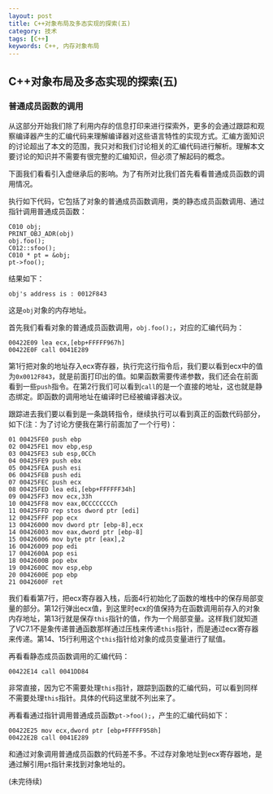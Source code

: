 ```yaml
---
layout: post
title: C++对象布局及多态实现的探索(五)
category: 技术
tags: [C++]
keywords: C++, 内存对象布局
---
```


## C++对象布局及多态实现的探索(五)

### 普通成员函数的调用 

从这部分开始我们除了利用内存的信息打印来进行探索外，更多的会通过跟踪和观察编译器产生的汇编代码来理解编译器对这些语言特性的实现方式。汇编方面知识的讨论超出了本文的范围，我只对和我们讨论相关的汇编代码进行解析。理解本文要讨论的知识并不需要有很完整的汇编知识，但必须了解起码的概念。

下面我们看看引入虚继承后的影响。为了有所对比我们首先看看普通成员函数的调用情况。

执行如下代码，它包括了对象的普通成员函数调用，类的静态成员函数调用、通过指针调用普通成员函数：

```
C010 obj;
PRINT_OBJ_ADR(obj)
obj.foo();
C012::sfoo();
C010 * pt = &obj;
pt->foo();
```

结果如下：

```
obj's address is : 0012F843
```

这是`obj`对象的内存地址。

首先我们看看对象的普通成员函数调用，`obj.foo();`，对应的汇编代码为：

```
00422E09 lea ecx,[ebp+FFFFF967h]
00422E0F call 0041E289
```

第1行把对象的地址存入ecx寄存器，执行完这行指令后，我们要以看到ecx中的值为`0x0012F843`，就是前面打印出的值。如果函数需要传递参数，我们还会在前面看到一些`push`指令。在第2行我们可以看到`call`的是一个直接的地址，这也就是静态绑定。即函数的调用地址在编译时已经被编译器决议。

跟踪进去我们要以看到是一条跳转指令，继续执行可以看到真正的函数代码部分，如下(注：为了讨论方便我在第行前面加了一个行号)：

```
01 00425FE0 push ebp
02 00425FE1 mov ebp,esp
03 00425FE3 sub esp,0CCh
04 00425FE9 push ebx
05 00425FEA push esi
06 00425FEB push edi
07 00425FEC push ecx
08 00425FED lea edi,[ebp+FFFFFF34h]
09 00425FF3 mov ecx,33h
10 00425FF8 mov eax,0CCCCCCCCh
11 00425FFD rep stos dword ptr [edi]
12 00425FFF pop ecx
13 00426000 mov dword ptr [ebp-8],ecx
14 00426003 mov eax,dword ptr [ebp-8]
15 00426006 mov byte ptr [eax],2
16 00426009 pop edi
17 0042600A pop esi
18 0042600B pop ebx
19 0042600C mov esp,ebp
20 0042600E pop ebp
21 0042600F ret
```

我们看看第7行，把ecx寄存器入栈，后面4行初始化了函数的堆栈中的保存局部变量的部分。第12行弹出ecx值，到这里时ecx的值保持为在函数调用前存入的对象内存地址，第13行就是保存`this`指针的值，作为一个局部变量。这样我们就知道了VC7.1不是象传递普通函数那样通过压栈来传递`this`指针，而是通过ecx寄存器来传递。第14、15行利用这个`this`指针给对象的成员变量进行了赋值。

再看看静态成员函数调用的汇编代码：

```
00422E14 call 0041DD84
```

非常直接，因为它不需要处理`this`指针，跟踪到函数的汇编代码，可以看到同样不需要处理`this`指针。具体的代码这里就不列出来了。

再看看通过指针调用普通成员函数`pt->foo();`，产生的汇编代码如下：

```
00422E25 mov ecx,dword ptr [ebp+FFFFF958h]
00422E2B call 0041E289
```

和通过对象调用普通成员函数的代码差不多。不过存对象地址到ecx寄存器地，是通过解引用`pt`指针来找到对象地址的。

(未完待续)
